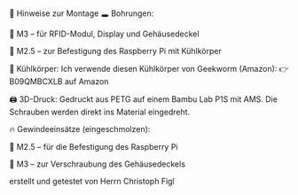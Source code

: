 🔧 Hinweise zur Montage
🕳️ Bohrungen:

🔩 M3 – für RFID-Modul, Display und Gehäusedeckel

🔩 M2.5 – zur Befestigung des Raspberry Pi mit Kühlkörper

🧊 Kühlkörper:
Ich verwende diesen Kühlkörper von Geekworm (Amazon):
👉 B09QMBCXLB auf Amazon

🖨️ 3D-Druck:
Gedruckt aus PETG auf einem Bambu Lab P1S mit AMS.
Die Schrauben werden direkt ins Material eingedreht.

🔥 Gewindeeinsätze (eingeschmolzen):

🧷 M2.5 – für die Befestigung des Raspberry Pi

🧷 M3 – zur Verschraubung des Gehäusedeckels


erstellt und getestet von Herrn Christoph Figl
